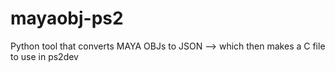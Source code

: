 # mayaobj-ps2
Python tool that converts MAYA OBJs to JSON --> which then makes a C file to use in ps2dev
